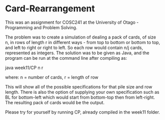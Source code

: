 # Card-Rearrangement

This was an assignment for COSC241 at the University of Otago - Programming and Problem Solving.

The problem was to create a simulation of dealing a pack of cards, of size n, in rows of length r in different ways - from top to bottom or bottom to top, and left to right or right to left. So each row would contain n/j cards, represented as integers. The solution was to be given as Java, and the program can be run at the command line after compiling as:

java week11/CP n r
  
where:
n = number of cards,
r = length of row

This will show all of the possible specifications for that pile size and row length. There is also the option of supplying your own specification such as BL for bottom-left which would start from bottom-top then from left-right. The resulting pack of cards would be the output. 

Please try for yourself by running CP, already compiled in the week11 folder.


